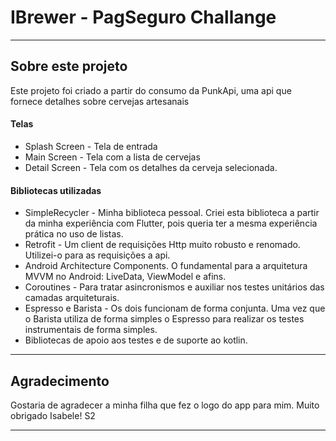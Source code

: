 IBrewer - PagSeguro Challange
===================

----------

Sobre este projeto 
-------------

Este projeto foi criado a partir do consumo da PunkApi, uma api que fornece detalhes sobre cervejas artesanais

#### Telas

 - Splash Screen - Tela de entrada
 - Main Screen - Tela com a lista de cervejas
 - Detail Screen - Tela com os detalhes da cerveja selecionada.
 
#### Bibliotecas utilizadas

 - SimpleRecycler - Minha biblioteca pessoal. Criei esta biblioteca a partir da minha experiência com Flutter, pois queria ter a mesma experiência prática no uso de listas.
 - Retrofit - Um client de requisições Http muito robusto e renomado. Utilizei-o para as requisições a api.
 - Android Architecture Components. O fundamental para a arquitetura MVVM no Android: LiveData, ViewModel e afins. 
 - Coroutines - Para tratar asincronismos e auxiliar nos testes unitários das camadas arquiteturais.
 - Espresso e Barista - Os dois funcionam de forma conjunta. Uma vez que o Barista utiliza de forma simples o Espresso para realizar os testes instrumentais de forma simples.
 - Bibliotecas de apoio aos testes e de suporte ao kotlin.

----------

Agradecimento
-------------

 Gostaria de agradecer a minha filha que fez o logo do app para mim.
 Muito obrigado Isabele! S2
 
----------
